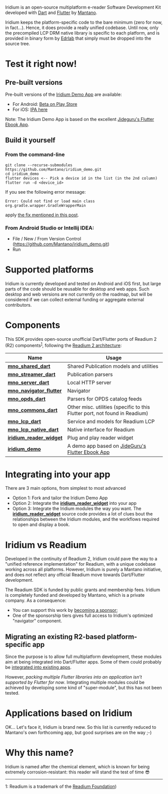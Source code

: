 Iridium is an open-source multiplatform e-reader Software Development Kit developed with [Dart](https://dart.dev/)
and [Flutter](https://flutter.dev/) by [Mantano](https://www.mantano.com).

Iridium keeps the platform-specific code to the bare minimum (zero for now, in fact...). Hence, it does provide a really
unified codebase. Until now, only the precompiled LCP DRM native library is specific to each platform, and is provided
in binary form by [Edrlab](https://edrlab.org) that simply must be dropped into the source tree.

# Test it right now!

## Pre-built versions
Pre-built versions of the [Iridium Demo App](https://github.com/Mantano/iridium-demo) are available:
- For Android: [Beta on Play Store](https://play.google.com/store/apps/details?id=com.mantano.iridium.IridiumApp)
- For iOS: [IPA here](https://api.codemagic.io/artifacts/cafe9a91-b4d5-48f0-b716-ca948d8e11ac/3c8b8914-96c5-4597-8c60-3a3ead8eda1f/Iridium.ipa)

Note: The Iridium Demo App is based on the excellent [Jideguru's Flutter Ebook App](https://github.com/JideGuru/FlutterEbookApp).

## Build it yourself

### From the command-line
```
git clone --recurse-submodules https://github.com/Mantano/iridium_demo.git
cd iridium_demo
flutter devices <-- Pick a device id in the list (in the 2nd column)
flutter run -d <device_id>
```

If you see the following error message:
```
Error: Could not find or load main class org.gradle.wrapper.GradleWrapperMain
```
apply [the fix mentioned in this post](https://github.com/flutter/flutter/issues/14422#issuecomment-389192340).

### From Android Studio or Intellij IDEA:

- File / New / From Version Control (https://github.com/Mantano/iridium_demo.git)
- Run

# Supported platforms

Iridium is currently developed and tested on Android and iOS first, but large parts of the code should be reusable for
desktop and web apps. Such desktop and web versions are not currently on the roadmap, but will be considered if we can
collect external funding or aggregate external contributors.

# Components

This SDK provides open-source unofficial Dart/Flutter ports of Readium 2 (R2)
components<sup>[1](#readium_foundation)</sup>, following
the [Readium 2 architecture](https://github.com/readium/architecture):

| Name                                                                          | Usage                                                                                           |
|-------------------------------------------------------------------------------|-------------------------------------------------------------------------------------------------|
| [**mno_shared_dart**](https://github.com/Mantano/mno_shared_dart)             | Shared Publication models and utilities                                                         |
| [**mno_streamer_dart**](https://github.com/Mantano/mno_streamer_dart)         | Publication parsers                                                                             |
| [**mno_server_dart**](https://github.com/Mantano/mno_server_dart)             | Local HTTP server                                                                               |
| [**mno_navigator_flutter**](https://github.com/Mantano/mno_navigator_flutter) | Navigator                                                                                       |
| [**mno_opds_dart**](https://github.com/Mantano/mno_opds_dart)                 | Parsers for OPDS catalog feeds                                                                  |
| [**mno_commons_dart**](https://github.com/Mantano/mno_commons_dart)           | Other misc. utilities (specific to this Flutter port, not found in Readium)                     |
| [**mno_lcp_dart**](https://github.com/Mantano/mno_lcp_dart)                   | Service and models for Readium LCP                                                              |
| [**mno_lcp_native_dart**](https://github.com/Mantano/mno_lcp_native_dart)     | Native interface for Readium                                                                    |
| [**iridium_reader_widget**](https://github.com/Mantano/iridium_reader_widget) | Plug and play reader widget                                                                     |
| [**iridium_demo**](https://github.com/Mantano/iridium_demo)                   | A demo app based on [JideGuru's Flutter Ebook App](https://github.com/JideGuru/FlutterEbookApp) |

# Integrating into your app

There are 3 main options, from simplest to most advanced

- Option 1: Fork and tailor the Iridium Demo App
- Option 2: Integrate the [**iridium_reader_widget**](https://github.com/Mantano/iridium_reader_widget) into your app
- Option 3: Integrate the Iridium modules the way you want. The [**iridium_reader_widget**](https://github.com/Mantano/iridium_reader_widget) source code
provides a lot of clues bout the relationships between the Iridium modules, and the workflows required to open and display a book.

# Iridium vs Readium

Developed in the continuity of Readium 2, Iridium could pave the way to a "unified reference implementation" for
Readium, with a unique codebase working across all platforms. However, Iridium is purely a Mantano initiative, and does
not reflect any official Readium move towards Dart/Flutter development.

The Readium SDK is funded by public grants and membership fees. Iridium is completely funded and developed by Mantano,
which is a private company. As a consequence:

- You can support this work by [becoming a sponsor](https://github.com/sponsors/Mantano);
- One of the sponsorship tiers gives full access to Iridium's optimized "navigator" component.

## Migrating an existing R2-based platform-specific app

Since the purpose is to allow full multiplatform development, these modules aim at being integrated into Dart/Flutter
apps. Some of them could probably be [integrated into existing apps](https://flutter.dev/docs/development/add-to-app).

However, *packing multiple Flutter libraries into an application isn’t supported by Flutter for now*. Integrating
multiple modules could be achieved by developing some kind of "super-module", but this has not been tested.

# Applications based on Iridium

OK... Let's face it, Iridium is brand new. So this list is currently reduced to Mantano's own forthcoming app, but good
surprises are on the way ;-)

# Why this name?

Iridium is named after the chemical element, which is known for being extremely corrosion-resistant: this reader will
stand the test of time 😎


-----------
<a name="readium_foundation">1</a>: Readium is a trademark of the [Readium Foundation](https://readium.org/))
